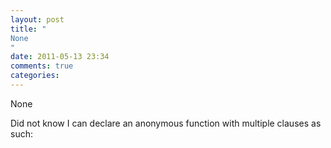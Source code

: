 ```yaml
---
layout: post
title: "
None
"
date: 2011-05-13 23:34
comments: true
categories: 
---
```


None


Did not know I can declare an anonymous function with multiple clauses as such:



